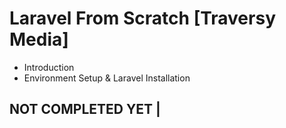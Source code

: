 # Laravel From Scratch [Traversy Media]

* Introduction
* Environment Setup & Laravel Installation

## NOT COMPLETED YET |
